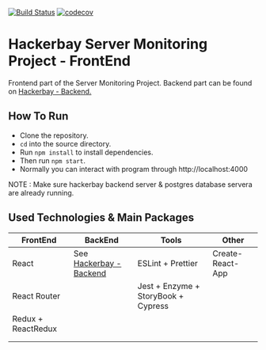 [![Build Status](https://travis-ci.com/SandunWebDev/hackerbay-frontend.svg?branch=task5)](https://travis-ci.com/SandunWebDev/hackerbay-frontend) [![codecov](https://codecov.io/gh/SandunWebDev/hackerbay-frontend/branch/task5/graph/badge.svg)](https://codecov.io/gh/SandunWebDev/hackerbay-frontend)

# Hackerbay Server Monitoring Project - FrontEnd
Frontend part of the Server Monitoring Project. Backend part can be found on [Hackerbay - Backend.](https://github.com/SandunWebDev/hackerbay/)

## How To Run
 - Clone the repository.
 - `cd` into the source directory.
 - Run `npm install` to install dependencies.
 - Then run `npm start`.
 - Normally you can interact with program through http://localhost:4000
		
NOTE : Make sure hackerbay backend server & postgres database servera are already running.

## Used Technologies & Main Packages
|FrontEnd|BackEnd|Tools|Other| 
|--|--|--|--|
| React  | See [Hackerbay - Backend](https://github.com/SandunWebDev/hackerbay/) |ESLint + Prettier  | Create-React-App |
| React Router |  |Jest + Enzyme + StoryBook + Cypress  ||
| Redux + ReactRedux |   |  |
|  |  |  ||
|  |  |  ||